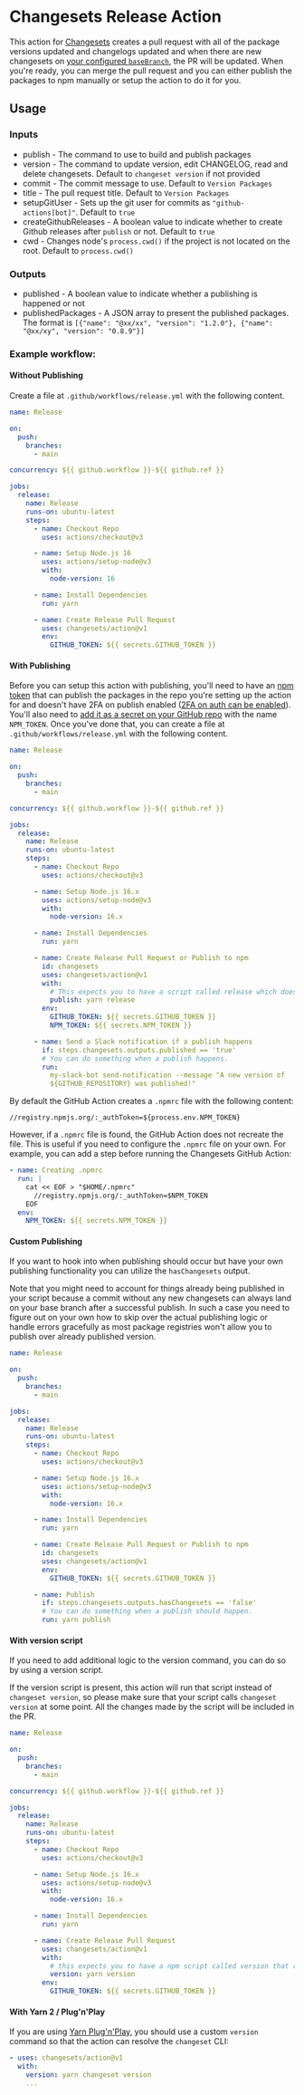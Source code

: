 # Changesets Release Action

This action for [Changesets](https://github.com/atlassian/changesets) creates a
pull request with all of the package versions updated and changelogs updated and
when there are new changesets on
[your configured `baseBranch`](https://github.com/changesets/changesets/blob/main/docs/config-file-options.md#basebranch-git-branch-name),
the PR will be updated. When you're ready, you can merge the pull request and
you can either publish the packages to npm manually or setup the action to do it
for you.

## Usage

### Inputs

- publish - The command to use to build and publish packages
- version - The command to update version, edit CHANGELOG, read and delete
  changesets. Default to `changeset version` if not provided
- commit - The commit message to use. Default to `Version Packages`
- title - The pull request title. Default to `Version Packages`
- setupGitUser - Sets up the git user for commits as `"github-actions[bot]"`.
  Default to `true`
- createGithubReleases - A boolean value to indicate whether to create Github
  releases after `publish` or not. Default to `true`
- cwd - Changes node's `process.cwd()` if the project is not located on the
  root. Default to `process.cwd()`

### Outputs

- published - A boolean value to indicate whether a publishing is happened or
  not
- publishedPackages - A JSON array to present the published packages. The format
  is
  `[{"name": "@xx/xx", "version": "1.2.0"}, {"name": "@xx/xy", "version": "0.8.9"}]`

### Example workflow:

#### Without Publishing

Create a file at `.github/workflows/release.yml` with the following content.

```yml
name: Release

on:
  push:
    branches:
      - main

concurrency: ${{ github.workflow }}-${{ github.ref }}

jobs:
  release:
    name: Release
    runs-on: ubuntu-latest
    steps:
      - name: Checkout Repo
        uses: actions/checkout@v3

      - name: Setup Node.js 16
        uses: actions/setup-node@v3
        with:
          node-version: 16

      - name: Install Dependencies
        run: yarn

      - name: Create Release Pull Request
        uses: changesets/action@v1
        env:
          GITHUB_TOKEN: ${{ secrets.GITHUB_TOKEN }}
```

#### With Publishing

Before you can setup this action with publishing, you'll need to have an
[npm token](https://docs.npmjs.com/creating-and-viewing-authentication-tokens)
that can publish the packages in the repo you're setting up the action for and
doesn't have 2FA on publish enabled
([2FA on auth can be enabled](https://docs.npmjs.com/about-two-factor-authentication)).
You'll also need to
[add it as a secret on your GitHub repo](https://help.github.com/en/articles/virtual-environments-for-github-actions#creating-and-using-secrets-encrypted-variables)
with the name `NPM_TOKEN`. Once you've done that, you can create a file at
`.github/workflows/release.yml` with the following content.

```yml
name: Release

on:
  push:
    branches:
      - main

concurrency: ${{ github.workflow }}-${{ github.ref }}

jobs:
  release:
    name: Release
    runs-on: ubuntu-latest
    steps:
      - name: Checkout Repo
        uses: actions/checkout@v3

      - name: Setup Node.js 16.x
        uses: actions/setup-node@v3
        with:
          node-version: 16.x

      - name: Install Dependencies
        run: yarn

      - name: Create Release Pull Request or Publish to npm
        id: changesets
        uses: changesets/action@v1
        with:
          # This expects you to have a script called release which does a build for your packages and calls changeset publish
          publish: yarn release
        env:
          GITHUB_TOKEN: ${{ secrets.GITHUB_TOKEN }}
          NPM_TOKEN: ${{ secrets.NPM_TOKEN }}

      - name: Send a Slack notification if a publish happens
        if: steps.changesets.outputs.published == 'true'
        # You can do something when a publish happens.
        run:
          my-slack-bot send-notification --message "A new version of
          ${GITHUB_REPOSITORY} was published!"
```

By default the GitHub Action creates a `.npmrc` file with the following content:

```
//registry.npmjs.org/:_authToken=${process.env.NPM_TOKEN}
```

However, if a `.npmrc` file is found, the GitHub Action does not recreate the
file. This is useful if you need to configure the `.npmrc` file on your own. For
example, you can add a step before running the Changesets GitHub Action:

```yml
- name: Creating .npmrc
  run: |
    cat << EOF > "$HOME/.npmrc"
      //registry.npmjs.org/:_authToken=$NPM_TOKEN
    EOF
  env:
    NPM_TOKEN: ${{ secrets.NPM_TOKEN }}
```

#### Custom Publishing

If you want to hook into when publishing should occur but have your own
publishing functionality you can utilize the `hasChangesets` output.

Note that you might need to account for things already being published in your
script because a commit without any new changesets can always land on your base
branch after a successful publish. In such a case you need to figure out on your
own how to skip over the actual publishing logic or handle errors gracefully as
most package registries won't allow you to publish over already published
version.

```yml
name: Release

on:
  push:
    branches:
      - main

jobs:
  release:
    name: Release
    runs-on: ubuntu-latest
    steps:
      - name: Checkout Repo
        uses: actions/checkout@v3

      - name: Setup Node.js 16.x
        uses: actions/setup-node@v3
        with:
          node-version: 16.x

      - name: Install Dependencies
        run: yarn

      - name: Create Release Pull Request or Publish to npm
        id: changesets
        uses: changesets/action@v1
        env:
          GITHUB_TOKEN: ${{ secrets.GITHUB_TOKEN }}

      - name: Publish
        if: steps.changesets.outputs.hasChangesets == 'false'
        # You can do something when a publish should happen.
        run: yarn publish
```

#### With version script

If you need to add additional logic to the version command, you can do so by
using a version script.

If the version script is present, this action will run that script instead of
`changeset version`, so please make sure that your script calls
`changeset version` at some point. All the changes made by the script will be
included in the PR.

```yml
name: Release

on:
  push:
    branches:
      - main

concurrency: ${{ github.workflow }}-${{ github.ref }}

jobs:
  release:
    name: Release
    runs-on: ubuntu-latest
    steps:
      - name: Checkout Repo
        uses: actions/checkout@v3

      - name: Setup Node.js 16.x
        uses: actions/setup-node@v3
        with:
          node-version: 16.x

      - name: Install Dependencies
        run: yarn

      - name: Create Release Pull Request
        uses: changesets/action@v1
        with:
          # this expects you to have a npm script called version that runs some logic and then calls `changeset version`.
          version: yarn version
        env:
          GITHUB_TOKEN: ${{ secrets.GITHUB_TOKEN }}
```

#### With Yarn 2 / Plug'n'Play

If you are using [Yarn Plug'n'Play](https://yarnpkg.com/features/pnp), you
should use a custom `version` command so that the action can resolve the
`changeset` CLI:

```yaml
- uses: changesets/action@v1
  with:
    version: yarn changeset version
    ...
```
